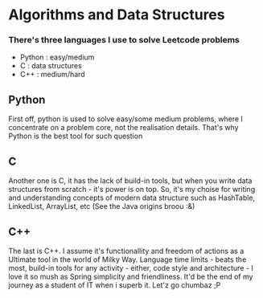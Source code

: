 # Algorithms and Data Structures
### There's three languages I use to solve Leetcode problems

 - Python : easy/medium
 - C : data structures
 - C++ : medium/hard

## Python
First off, python is used to solve easy/some medium problems, where I concentrate on a problem core, not the realisation details. That's why Python is the best tool for such question

## C
Another one is C, it has the lack of build-in tools, but when you write data structures from scratch - it's power is on top. So, it's my choise for writing and understanding concepts of modern data structure such as HashTable, LinkedList, ArrayList, etc (See the Java origins broou :&)

## C++
The last is C++. I assume it's functionallity and freedom of actions as а Ultimate tool in the world of Milky Way. Language time limits - beats the most, build-in tools for any activity - either, code style and architecture - I love it so mush as Spring simplicity and friendliness. It'd be the end of my journey as a student of IT when i superb it. Let'z go chumbaz ;P

